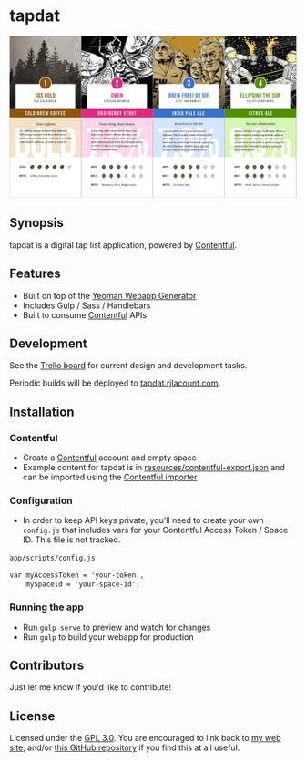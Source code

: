 # tapdat

![](screenshot.png)

## Synopsis

tapdat is a digital tap list application, powered by [Contentful](https://www.contentful.com).

## Features
* Built on top of the [Yeoman Webapp Generator](https://github.com/yeoman/generator-webapp)
* Includes Gulp / Sass / Handlebars
* Built to consume [Contentful](https://www.contentful.com) APIs

## Development
See the [Trello board](https://trello.com/b/cbClnWYD/tapdat) for current design and development tasks.

Periodic builds will be deployed to [tapdat.rjlacount.com](http://tapdat.rjlacount.com).

## Installation

### Contentful

* Create a [Contentful](https://www.contentful.com) account and empty space
* Example content for tapdat is in [resources/contentful-export.json](resources/contentful-export.json) and can be imported using the [Contentful importer](https://www.contentful.com/developers/docs/tutorials/general/import-and-export/#importing-content)

### Configuration

* In order to keep API keys private, you'll need to create your own `config.js` that includes vars for your Contentful Access Token / Space ID. This file is not tracked.

`app/scripts/config.js`
```language-javascript
var myAccessToken = 'your-token',
    mySpaceId = 'your-space-id';
```

### Running the app

* Run `gulp serve` to preview and watch for changes
* Run `gulp` to build your webapp for production

## Contributors

Just let me know if you'd like to contribute!

## License

Licensed under the [GPL 3.0](http://www.gnu.org/licenses/gpl.txt). You are encouraged to link back to [my web site](http://rjlacount.com), and/or [this GitHub repository](https://github.com/TheFunkyMonk/tapdat) if you find this at all useful.
